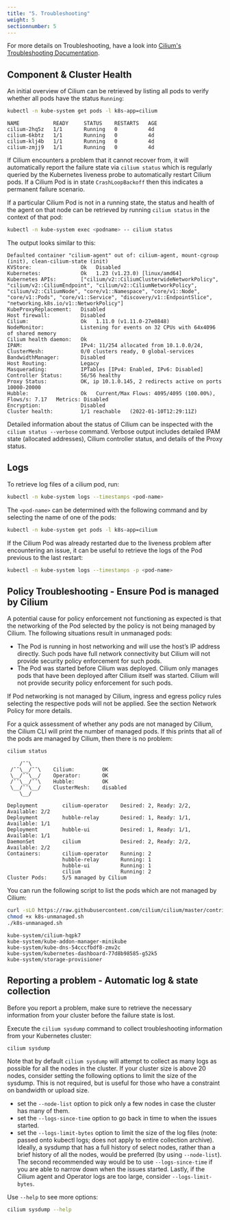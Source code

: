 ```yaml
---
title: "5. Troubleshooting"
weight: 5
sectionnumber: 5
---
```



For more details on Troubleshooting, have a look into [Cilium's Troubleshooting Documentation](https://docs.cilium.io/en/stable/operations/troubleshooting/).


## Component & Cluster Health

An initial overview of Cilium can be retrieved by listing all pods to verify whether all pods have the status `Running`:

```bash
kubectl -n kube-system get pods -l k8s-app=cilium
```

```
NAME           READY     STATUS    RESTARTS   AGE
cilium-2hq5z   1/1       Running   0          4d
cilium-6kbtz   1/1       Running   0          4d
cilium-klj4b   1/1       Running   0          4d
cilium-zmjj9   1/1       Running   0          4d
```

If Cilium encounters a problem that it cannot recover from, it will automatically report the failure state via `cilium status` which is regularly queried by the Kubernetes liveness probe to automatically restart Cilium pods. If a Cilium Pod is in state `CrashLoopBackoff` then this indicates a permanent failure scenario.

If a particular Cilium Pod is not in a running state, the status and health of the agent on that node can be retrieved by running `cilium status` in the context of that pod:

```bash
kubectl -n kube-system exec <podname> -- cilium status
```

The output looks similar to this:

```
Defaulted container "cilium-agent" out of: cilium-agent, mount-cgroup (init), clean-cilium-state (init)
KVStore:                Ok   Disabled
Kubernetes:             Ok   1.23 (v1.23.0) [linux/amd64]
Kubernetes APIs:        ["cilium/v2::CiliumClusterwideNetworkPolicy", "cilium/v2::CiliumEndpoint", "cilium/v2::CiliumNetworkPolicy", "cilium/v2::CiliumNode", "core/v1::Namespace", "core/v1::Node", "core/v1::Pods", "core/v1::Service", "discovery/v1::EndpointSlice", "networking.k8s.io/v1::NetworkPolicy"]
KubeProxyReplacement:   Disabled   
Host firewall:          Disabled
Cilium:                 Ok   1.11.0 (v1.11.0-27e0848)
NodeMonitor:            Listening for events on 32 CPUs with 64x4096 of shared memory
Cilium health daemon:   Ok   
IPAM:                   IPv4: 11/254 allocated from 10.1.0.0/24, 
ClusterMesh:            0/0 clusters ready, 0 global-services
BandwidthManager:       Disabled
Host Routing:           Legacy
Masquerading:           IPTables [IPv4: Enabled, IPv6: Disabled]
Controller Status:      56/56 healthy
Proxy Status:           OK, ip 10.1.0.145, 2 redirects active on ports 10000-20000
Hubble:                 Ok   Current/Max Flows: 4095/4095 (100.00%), Flows/s: 7.17   Metrics: Disabled
Encryption:             Disabled
Cluster health:         1/1 reachable   (2022-01-10T12:29:11Z)

```

Detailed information about the status of Cilium can be inspected with the `cilium status --verbose` command. Verbose output includes detailed IPAM state (allocated addresses), Cilium controller status, and details of the Proxy status.


## Logs

To retrieve log files of a cilium pod, run:

```bash
kubectl -n kube-system logs --timestamps <pod-name>
```

The `<pod-name>` can be determined with the following command and by selecting the name of one of the pods:

```bash
kubectl -n kube-system get pods -l k8s-app=cilium
```

If the Cilium Pod was already restarted due to the liveness problem after encountering an issue, it can be useful to retrieve the logs of the Pod previous to the last restart:

```bash
kubectl -n kube-system logs --timestamps -p <pod-name>
```


## Policy Troubleshooting - Ensure Pod is managed by Cilium

A potential cause for policy enforcement not functioning as expected is that the networking of the Pod selected by the policy is not being managed by Cilium. The following situations result in unmanaged pods:

* The Pod is running in host networking and will use the host’s IP address directly. Such pods have full network connectivity but Cilium will not provide security policy enforcement for such pods.
* The Pod was started before Cilium was deployed. Cilium only manages pods that have been deployed after Cilium itself was started. Cilium will not provide security policy enforcement for such pods.

If Pod networking is not managed by Cilium, ingress and egress policy rules selecting the respective pods will not be applied. See the section Network Policy for more details.

For a quick assessment of whether any pods are not managed by Cilium, the Cilium CLI will print the number of managed pods. If this prints that all of the pods are managed by Cilium, then there is no problem:

```bash
cilium status
```

```
    /¯¯\
 /¯¯\__/¯¯\    Cilium:         OK
 \__/¯¯\__/    Operator:       OK
 /¯¯\__/¯¯\    Hubble:         OK
 \__/¯¯\__/    ClusterMesh:    disabled
    \__/

Deployment        cilium-operator    Desired: 2, Ready: 2/2, Available: 2/2
Deployment        hubble-relay       Desired: 1, Ready: 1/1, Available: 1/1
Deployment        hubble-ui          Desired: 1, Ready: 1/1, Available: 1/1
DaemonSet         cilium             Desired: 2, Ready: 2/2, Available: 2/2
Containers:       cilium-operator    Running: 2
                  hubble-relay       Running: 1
                  hubble-ui          Running: 1
                  cilium             Running: 2
Cluster Pods:     5/5 managed by Cilium
```

You can run the following script to list the pods which are not managed by Cilium:

```bash
curl -sLO https://raw.githubusercontent.com/cilium/cilium/master/contrib/k8s/k8s-unmanaged.sh
chmod +x k8s-unmanaged.sh
./k8s-unmanaged.sh
```

```
kube-system/cilium-hqpk7
kube-system/kube-addon-manager-minikube
kube-system/kube-dns-54cccfbdf8-zmv2c
kube-system/kubernetes-dashboard-77d8b98585-g52k5
kube-system/storage-provisioner
```


## Reporting a problem - Automatic log & state collection

Before you report a problem, make sure to retrieve the necessary information from your cluster before the failure state is lost.

Execute the `cilium sysdump` command to collect troubleshooting information from your Kubernetes cluster:

```bash
cilium sysdump
```

Note that by default `cilium sysdump` will attempt to collect as many logs as possible for all the nodes in the cluster. If your cluster size is above 20 nodes, consider setting the following options to limit the size of the sysdump. This is not required, but is useful for those who have a constraint on bandwidth or upload size.

* set the `--node-list` option to pick only a few nodes in case the cluster has many of them.
* set the `--logs-since-time` option to go back in time to when the issues started.
* set the `--logs-limit-bytes` option to limit the size of the log files (note: passed onto kubectl logs; does not apply to entire collection archive).
Ideally, a sysdump that has a full history of select nodes, rather than a brief history of all the nodes, would be preferred (by using `--node-list`). The second recommended way would be to use `--logs-since-time` if you are able to narrow down when the issues started. Lastly, if the Cilium agent and Operator logs are too large, consider `--logs-limit-bytes`.

Use `--help` to see more options:

```bash
cilium sysdump --help
```

